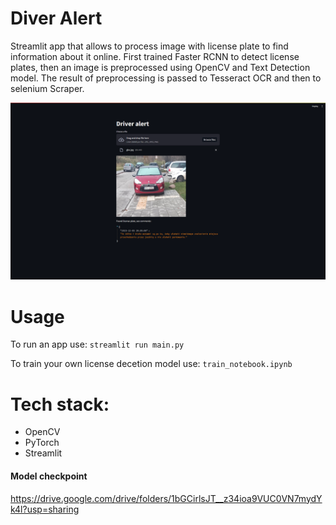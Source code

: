 # Diver Alert
Streamlit app that allows to process image with license plate to find information about it online. First trained Faster RCNN to detect license plates, then an image is preprocessed using OpenCV and Text Detection model. The result of preprocessing is passed to Tesseract OCR and then to selenium Scraper.

![Example Image](example_usage.png)

# Usage
To run an app use:
`streamlit run main.py`

To train your own license decetion model use: `train_notebook.ipynb`

# Tech stack: 
- OpenCV
- PyTorch
- Streamlit

#### Model checkpoint
https://drive.google.com/drive/folders/1bGCirlsJT__z34ioa9VUC0VN7mydYk4l?usp=sharing
